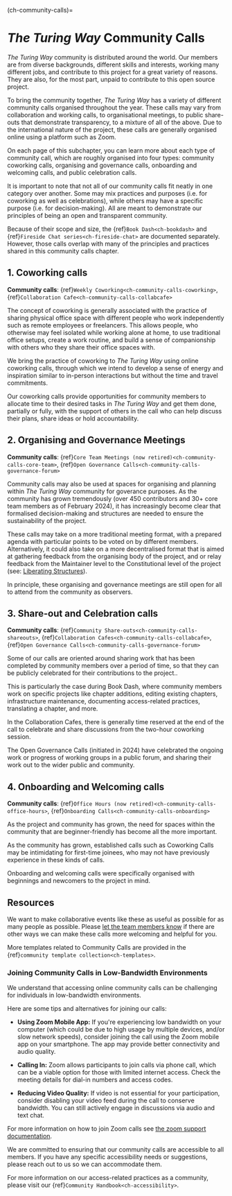(ch-community-calls)=
# _The Turing Way_ Community Calls

_The Turing Way_ community is distributed around the world.
Our members are from diverse backgrounds, different skills and interests, working many different jobs, and contribute to this project for a great variety of reasons. They are also, for the most part, unpaid to contribute to this open source project.

To bring the community together, _The Turing Way_ has a variety of different community calls organised throughout the year. These calls may vary from collaboration and working calls, to organisational meetings, to public share-outs that demonstrate transparency, to a mixture of all of the above. Due to the international nature of the project, these calls are generally organised online using a platform such as Zoom.

On each page of this subchapter, you can learn more about each type of community call, which are roughly organised into four types: community coworking calls, organising and governance calls, onboarding and welcoming calls, and public celebration calls. 

It is important to note that not all of our community calls fit neatly in one category over another. Some may mix practices and purposes (i.e. for coworking as well as celebrations), while others may have a specific purpose (i.e. for decision-making). All are meant to demonstrate our principles of being an open and transparent community.

Because of their scope and size, the {ref}`Book Dash<ch-bookdash>` and {ref}`Fireside Chat series<ch-fireside-chat>` are documented separately. However, those calls overlap with many of the principles and practices shared in this community calls chapter.

## 1. Coworking calls

**Community calls**: {ref}`Weekly Coworking<ch-community-calls-coworking>`, {ref}`Collaboration Cafe<ch-community-calls-collabcafe>`

The concept of coworking is generally associated with the practice of sharing physical office space with different people who work independently such as remote employees or freelancers.
This allows people, who otherwise may feel isolated while working alone at home, to use traditional office setups, create a work routine, and build a sense of companionship with others who they share their office spaces with.

We bring the practice of coworking to _The Turing Way_ using online coworking calls, through which we intend to develop a sense of energy and inspiration similar to in-person interactions but without the time and travel commitments.

Our coworking calls provide opportunities for community members to allocate time to their desired tasks in _The Turing Way_ and get them done, partially or fully, with the support of others in the call who can help discuss their plans, share ideas or hold accountability.

## 2. Organising and Governance Meetings

**Community calls**: {ref}`Core Team Meetings (now retired)<ch-community-calls-core-team>`, {ref}`Open Governance Calls<ch-community-calls-governance-forum>`

Community calls may also be used at spaces for organising and planning within _The Turing Way_ community for goverance purposes. As the community has grown tremendously (over 450 contributors and 30+ core team members as of February 2024), it has increasingly become clear that formalised decision-making and structures are needed to ensure the sustainability of the project.

These calls may take on a more traditional meeting format, with a prepared agenda with particular points to be voted on by different members. Alternatively, it could also take on a more decentralised format that is aimed at gathering feedback from the organising body of the project, and or relay feedback from the Maintainer level to the Constitutional level of the project (see: [Liberating Structures](https://www.liberatingstructures.com/)). 

In principle, these organising and governance meetings are still open for all to attend from the community as observers.

## 3. Share-out and Celebration calls

**Community calls**: {ref}`Community Share-outs<ch-community-calls-shareouts>`, {ref}`Collaboration Cafes<ch-community-calls-collabcafe>`, {ref}`Open Governance Calls<ch-community-calls-governance-forum>`

Some of our calls are oriented around sharing work that has been completed by community members over a period of time, so that they can be publicly celebrated for their contributions to the project.. 

This is particularly the case during Book Dash, where community members work on specific projects like chapter additions, editing existing chapters, infrastructure maintenance, documenting access-related practices, translating a chapter, and more.

In the Collaboration Cafes, there is generally time reserved at the end of the call to celebrate and share discussions from the two-hour coworking session.

The Open Governance Calls (initiated in 2024) have celebrated the ongoing work or progress of working groups in a public forum, and sharing their work out to the wider public and community.

## 4. Onboarding and Welcoming calls

**Community calls**: {ref}`Office Hours (now retired)<ch-community-calls-office-hours>`, {ref}`Onboarding Calls<ch-community-calls-onboarding>`

As the project and community has grown, the need for spaces within the community that are beginner-friendly has become all the more important. 

As the community has grown, established calls such as Coworking Calls may be intimidating for first-time joinees, who may not have previously experience in these kinds of calls.

Onboarding and welcoming calls were specifically organised with beginnings and newcomers to the project in mind.

## Resources

We want to make collaborative events like these as useful as possible for as many people as possible.
Please [let the team members know](https://github.com/the-turing-way/the-turing-way#get-in-touch) if there are other ways we can make these calls more welcoming and helpful for you.

More templates related to Community Calls are provided in the {ref}`community template collection<ch-templates>`.

### Joining Community Calls in Low-Bandwidth Environments

We understand that accessing online community calls can be challenging for individuals in low-bandwidth environments.

Here are some tips and alternatives for joining our calls:

- **Using Zoom Mobile App:** If you're experiencing low bandwidth on your computer (which could be due to high usage by multiple devices, and/or slow network speeds), consider joining the call using the Zoom mobile app on your smartphone. The app may provide better connectivity and audio quality.

- **Calling In:** Zoom allows participants to join calls via phone call, which can be a viable option for those with limited internet access. Check the meeting details for dial-in numbers and access codes.

- **Reducing Video Quality:** If video is not essential for your participation, consider disabling your video feed during the call to conserve bandwidth. You can still actively engage in discussions via audio and text chat.

For more information on how to join Zoom calls see [the zoom support documentation](https://support.zoom.com/hc/en/article?id=zm_kb&sysparm_article=KB0060732).

We are committed to ensuring that our community calls are accessible to all members. If you have any specific accessibility needs or suggestions, please reach out to us so we can accommodate them.

For more information on our access-related practices as a community, please visit our {ref}`Community Handbook<ch-accessibility>`.
